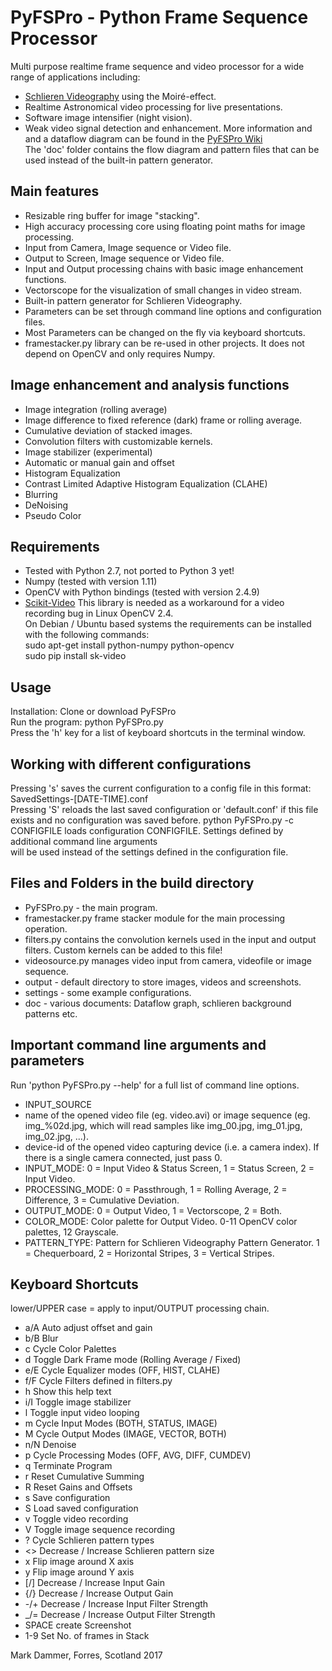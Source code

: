 # PyFSPro - Python Frame Sequence Processor
Multi purpose realtime frame sequence and video processor for a wide range of applications including:
* [Schlieren Videography](https://hackaday.io/project/9034-schlieren-videography) using the Moiré-effect.
* Realtime Astronomical video processing for live presentations.
* Software image intensifier (night vision).
* Weak video signal detection and enhancement.
More information and and a dataflow diagram can be found in the [PyFSPro Wiki](https://github.com/mark-orion/PyFSPro/wiki)  
The 'doc' folder contains the flow diagram and pattern files that can be used instead of the built-in pattern generator.

## Main features
* Resizable ring buffer for image "stacking".
* High accuracy processing core using floating point maths for image processing.
* Input from Camera, Image sequence or Video file.
* Output to Screen, Image sequence or Video file.
* Input and Output processing chains with basic image enhancement functions.
* Vectorscope for the visualization of small changes in video stream.
* Built-in pattern generator for Schlieren Videography.
* Parameters can be set through command line options and configuration files.
* Most Parameters can be changed on the fly via keyboard shortcuts.
* framestacker.py library can be re-used in other projects. It does not depend on OpenCV and only requires Numpy.

## Image enhancement and analysis functions
* Image integration (rolling average)
* Image difference to fixed reference (dark) frame or rolling average.
* Cumulative deviation of stacked images.
* Convolution filters with customizable kernels.
* Image stabilizer (experimental)
* Automatic or manual gain and offset
* Histogram Equalization
* Contrast Limited Adaptive Histogram Equalization (CLAHE)
* Blurring
* DeNoising
* Pseudo Color

## Requirements
* Tested with Python 2.7, not ported to Python 3 yet!
* Numpy (tested with version 1.11)
* OpenCV with Python bindings (tested with version 2.4.9)
* [Scikit-Video](http://www.scikit-video.org) This library is needed as a workaround for a video recording bug in Linux OpenCV 2.4.  
On Debian / Ubuntu based systems the requirements can be installed with the following commands:  
sudo apt-get install python-numpy python-opencv  
sudo pip install sk-video

## Usage
Installation: Clone or download PyFSPro  
Run the program: python PyFSPro.py  
Press the 'h' key for a list of keyboard shortcuts in the terminal window.

## Working with different configurations
Pressing 's' saves the current configuration to a config file in this format:  
SavedSettings-[DATE-TIME].conf  
Pressing 'S' reloads the last saved configuration or 'default.conf' if this file exists and no configuration was saved before.
python PyFSPro.py -c CONFIGFILE loads configuration CONFIGFILE. Settings defined by additional command line arguments  
will be used instead of the settings defined in the configuration file.

## Files and Folders in the build directory
* PyFSPro.py - the main program.
* framestacker.py frame stacker module for the main processing operation.
* filters.py contains the convolution kernels used in the input and output filters. Custom kernels can be added to this file!
* videosource.py manages video input from camera, videofile or image sequence.
* output - default directory to store images, videos and screenshots.
* settings - some example configurations.
* doc - various documents: Dataflow graph, schlieren background patterns etc.

## Important command line arguments and parameters
Run 'python PyFSPro.py --help' for a full list of command line options.  
* INPUT_SOURCE
 * name of the opened video file (eg. video.avi) or image sequence (eg. img_%02d.jpg, which will read samples like img_00.jpg, img_01.jpg, img_02.jpg, ...).
 * device-id of the opened video capturing device (i.e. a camera index). If there is a single camera connected, just pass 0.
* INPUT_MODE: 0 = Input Video & Status Screen, 1 = Status Screen, 2 = Input Video.
* PROCESSING_MODE: 0 = Passthrough, 1 = Rolling Average, 2 = Difference, 3 = Cumulative Deviation.
* OUTPUT_MODE: 0 = Output Video, 1 = Vectorscope, 2 = Both.
* COLOR_MODE: Color palette for Output Video. 0-11 OpenCV color palettes, 12 Grayscale.
* PATTERN_TYPE: Pattern for Schlieren Videography Pattern Generator. 1 = Chequerboard, 2 = Horizontal Stripes, 3 = Vertical Stripes.

## Keyboard Shortcuts
lower/UPPER case = apply to input/OUTPUT processing chain.
* a/A  Auto adjust offset and gain
* b/B  Blur
* c    Cycle Color Palettes
* d    Toggle Dark Frame mode (Rolling Average / Fixed)
* e/E  Cycle Equalizer modes (OFF, HIST, CLAHE)
* f/F  Cycle Filters defined in filters.py
* h    Show this help text
* i/I  Toggle image stabilizer
* l    Toggle input video looping
* m    Cycle Input Modes (BOTH, STATUS, IMAGE)
* M    Cycle Output Modes (IMAGE, VECTOR, BOTH)
* n/N  Denoise
* p    Cycle Processing Modes (OFF, AVG, DIFF, CUMDEV)
* q    Terminate Program
* r    Reset Cumulative Summing
* R    Reset Gains and Offsets
* s    Save configuration
* S    Load saved configuration
* v    Toggle video recording
* V    Toggle image sequence recording
* ?    Cycle Schlieren pattern types
* <>   Decrease / Increase Schlieren pattern size
* x    Flip image around X axis
* y    Flip image around Y axis
* [/]  Decrease / Increase Input Gain
* {/}  Decrease / Increase Output Gain
* -/+  Decrease / Increase Input Filter Strength
* _/=  Decrease / Increase Output Filter Strength
* SPACE create Screenshot
* 1-9  Set No. of frames in Stack

Mark Dammer, Forres, Scotland 2017

